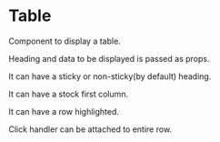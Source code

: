 # Table

Component to display a table.

Heading and data to be displayed is passed as props.

It can have a sticky or non-sticky(by default) heading.

It can have a stock first column.

It can have a row highlighted.

Click handler can be attached to entire row.
